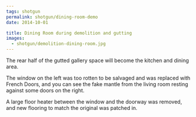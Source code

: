 ```yaml
---
tags: shotgun
permalink: shotgun/dining-room-demo
date: 2014-10-01

title: Dining Room during demolition and gutting
images:
  - shotgun/demolition-dining-room.jpg
---
```

The rear half of the gutted gallery space will become the kitchen and dining area.

The window on the left was too rotten to be salvaged and was replaced with French Doors, and you can see the fake mantle from the living room resting against some doors on the right.

A large floor heater between the window and the doorway was removed, and new flooring to match the original was patched in.
